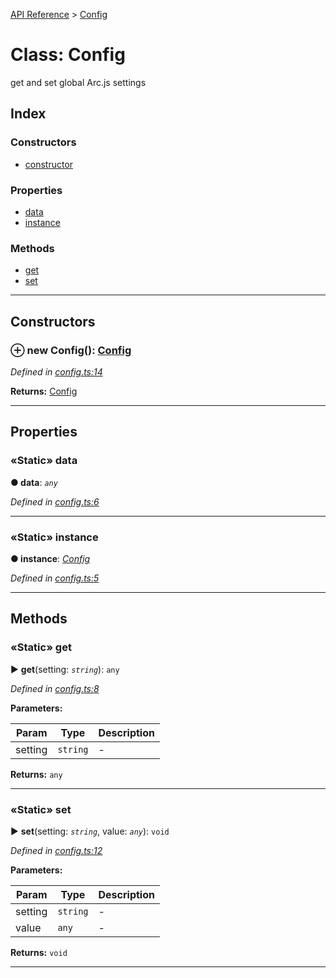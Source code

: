 [API Reference](../README.md) > [Config](../classes/Config.md)



# Class: Config


get and set global Arc.js settings

## Index

### Constructors

* [constructor](Config.md#constructor)


### Properties

* [data](Config.md#data)
* [instance](Config.md#instance)


### Methods

* [get](Config.md#get)
* [set](Config.md#set)



---
## Constructors
<a id="constructor"></a>


### ⊕ **new Config**(): [Config](Config.md)


*Defined in [config.ts:14](https://github.com/daostack/arc.js/blob/caacbb2/lib/config.ts#L14)*





**Returns:** [Config](Config.md)

---


## Properties
<a id="data"></a>

### «Static» data

**●  data**:  *`any`* 

*Defined in [config.ts:6](https://github.com/daostack/arc.js/blob/caacbb2/lib/config.ts#L6)*





___

<a id="instance"></a>

### «Static» instance

**●  instance**:  *[Config](Config.md)* 

*Defined in [config.ts:5](https://github.com/daostack/arc.js/blob/caacbb2/lib/config.ts#L5)*





___


## Methods
<a id="get"></a>

### «Static» get

► **get**(setting: *`string`*): `any`



*Defined in [config.ts:8](https://github.com/daostack/arc.js/blob/caacbb2/lib/config.ts#L8)*



**Parameters:**

| Param | Type | Description |
| ------ | ------ | ------ |
| setting | `string`   |  - |





**Returns:** `any`





___

<a id="set"></a>

### «Static» set

► **set**(setting: *`string`*, value: *`any`*): `void`



*Defined in [config.ts:12](https://github.com/daostack/arc.js/blob/caacbb2/lib/config.ts#L12)*



**Parameters:**

| Param | Type | Description |
| ------ | ------ | ------ |
| setting | `string`   |  - |
| value | `any`   |  - |





**Returns:** `void`





___



